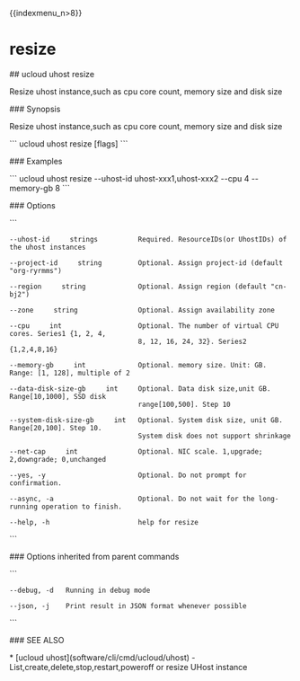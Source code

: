 {{indexmenu_n>8}}

# resize

\#\# ucloud uhost resize

Resize uhost instance,such as cpu core count, memory size and disk size

\#\#\# Synopsis

Resize uhost instance,such as cpu core count, memory size and disk size

\`\`\` ucloud uhost resize \[flags\] \`\`\`

\#\#\# Examples

\`\`\` ucloud uhost resize --uhost-id uhost-xxx1,uhost-xxx2 --cpu 4
--memory-gb 8 \`\`\`

\#\#\# Options

\`\`\`

``` 
--uhost-id     strings          Required. ResourceIDs(or UhostIDs) of the uhost instances 
```

``` 
--project-id     string         Optional. Assign project-id (default "org-ryrmms") 
```

``` 
--region     string             Optional. Assign region (default "cn-bj2") 
```

``` 
--zone     string               Optional. Assign availability zone 
```

``` 
--cpu     int                   Optional. The number of virtual CPU cores. Series1 {1, 2, 4,
                                8, 12, 16, 24, 32}. Series2 {1,2,4,8,16} 
```

``` 
--memory-gb     int             Optional. memory size. Unit: GB. Range: [1, 128], multiple of 2 
```

``` 
--data-disk-size-gb     int     Optional. Data disk size,unit GB. Range[10,1000], SSD disk
                                range[100,500]. Step 10 
```

``` 
--system-disk-size-gb     int   Optional. System disk size, unit GB. Range[20,100]. Step 10.
                                System disk does not support shrinkage 
```

``` 
--net-cap     int               Optional. NIC scale. 1,upgrade; 2,downgrade; 0,unchanged 
```

``` 
--yes, -y                       Optional. Do not prompt for confirmation. 
```

``` 
--async, -a                     Optional. Do not wait for the long-running operation to finish. 
```

``` 
--help, -h                      help for resize 
```

\`\`\`

\#\#\# Options inherited from parent commands

\`\`\`

``` 
--debug, -d   Running in debug mode 
```

``` 
--json, -j    Print result in JSON format whenever possible 
```

\`\`\`

\#\#\# SEE ALSO

\* \[ucloud uhost\](software/cli/cmd/ucloud/uhost) -
List,create,delete,stop,restart,poweroff or resize UHost instance
